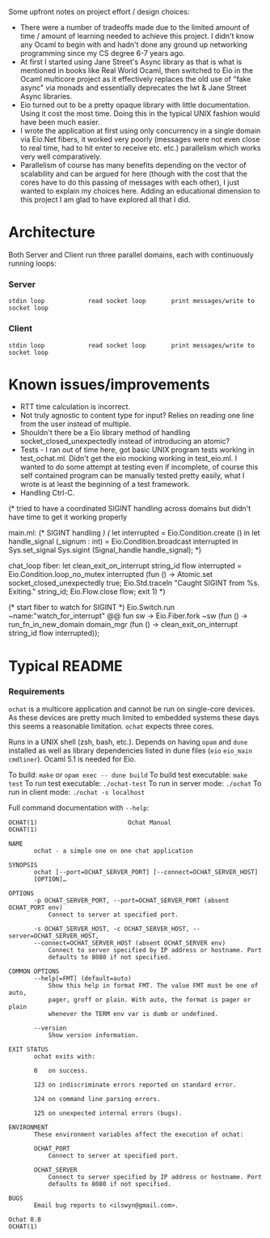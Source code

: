 Some upfront notes on project effort / design choices:

* There were a number of tradeoffs made due to the limited amount of time / amount of learning needed to achieve this project. I didn't know any Ocaml to begin with and hadn't done any ground up networking programming since my CS degree 6-7 years ago.
* At first I started using Jane Street's Async library as that is what is mentioned in books like Real World Ocaml, then switched to Eio in the Ocaml multicore project as it effectively replaces the old use of "fake async" via monads and essentially deprecates the lwt & Jane Street Async libraries.
* Eio turned out to be a pretty opaque library with little documentation. Using it cost the most time. Doing this in the typical UNIX fashion would have been much easier.
* I wrote the application at first using only concurrency in a single domain via Eio.Net fibers, it worked very poorly (messages were not even close to real time, had to hit enter to receive etc. etc.) parallelism which works very well comparatively.
* Parallelism of course has many benefits depending on the vector of scalability and can be argued for here (though with the cost that the cores have to do this passing of messages with each other), I just wanted to explain my choices here. Adding an educational dimension to this project I am glad to have explored all that I did.

# Architecture

Both Server and Client run three parallel domains, each with continuously running loops:

###                            Server
```stdin loop            read socket loop       print messages/write to socket loop```

###                            Client
```stdin loop            read socket loop       print messages/write to socket loop```

# Known issues/improvements

* RTT time calculation is incorrect.
* Not truly agnostic to content type for input? Relies on reading one line from the user instead of multiple.
* Shouldn't there be a Eio library method of handling socket_closed_unexpectedly instead of introducing an atomic?
* Tests - I ran out of time here, got basic UNIX program tests working in test_ochat.ml. Didn't get the eio mocking working in test_eio.ml. I wanted to do some attempt at testing even if incomplete, of course this self contained program can be manually tested pretty easily, what I wrote is at least the beginning of a test framework.
* Handling Ctrl-C.

(* tried to have a coordinated SIGINT handling across domains but didn't have time to get it working properly

main.ml:
(* SIGINT handling *)
  (* let interrupted = Eio.Condition.create () in
  let handle_signal (_signum : int) =
    Eio.Condition.broadcast interrupted
  in
  Sys.set_signal Sys.sigint (Signal_handle handle_signal); *)

chat_loop fiber:
let clean_exit_on_interrupt string_id flow interrupted =
  Eio.Condition.loop_no_mutex interrupted (fun () ->
  Atomic.set socket_closed_unexpectedly true;
  Eio.Std.traceln "Caught SIGINT from %s. Exiting." string_id;
  Eio.Flow.close flow;
  exit 1) *)

  (* start fiber to watch for SIGINT *)
  Eio.Switch.run ~name:"watch_for_interrupt" @@ fun sw ->
  Eio.Fiber.fork ~sw (fun () -> run_fn_in_new_domain domain_mgr (fun () -> clean_exit_on_interrupt string_id flow interrupted));

# Typical README

### Requirements

`ochat` is a multicore application and cannot be run on single-core devices. As these devices are pretty much limited to embedded systems these days this seems a reasonable limitation. `ochat` expects three cores.

Runs in a UNIX shell (zsh, bash, etc.). Depends on having `opam` and `dune` installed as well as library dependencies listed in dune files (`eio` `eio_main` `cmdliner`). Ocaml 5.1 is needed for Eio.

To build: `make` or `opam exec -- dune build`
To build test executable: `make test`
To run test executable: `./ochat-test`
To run in server mode: `./ochat`
To run in client mode: `./ochat -s localhost`

Full command documentation with `--help`:
```
OCHAT(1)                         Ochat Manual                         OCHAT(1)

NAME
       ochat - a simple one on one chat application

SYNOPSIS
       ochat [--port=OCHAT_SERVER_PORT] [--connect=OCHAT_SERVER_HOST]
       [OPTION]…

OPTIONS
       -p OCHAT_SERVER_PORT, --port=OCHAT_SERVER_PORT (absent OCHAT_PORT env)
           Connect to server at specified port.

       -s OCHAT_SERVER_HOST, -c OCHAT_SERVER_HOST, --server=OCHAT_SERVER_HOST,
       --connect=OCHAT_SERVER_HOST (absent OCHAT_SERVER env)
           Connect to server specified by IP address or hostname. Port
           defaults to 8080 if not specified.

COMMON OPTIONS
       --help[=FMT] (default=auto)
           Show this help in format FMT. The value FMT must be one of auto,
           pager, groff or plain. With auto, the format is pager or plain
           whenever the TERM env var is dumb or undefined.

       --version
           Show version information.

EXIT STATUS
       ochat exits with:

       0   on success.

       123 on indiscriminate errors reported on standard error.

       124 on command line parsing errors.

       125 on unexpected internal errors (bugs).

ENVIRONMENT
       These environment variables affect the execution of ochat:

       OCHAT_PORT
           Connect to server at specified port.

       OCHAT_SERVER
           Connect to server specified by IP address or hostname. Port
           defaults to 8080 if not specified.

BUGS
       Email bug reports to <ilswyn@gmail.com>.

Ochat 0.8                                                             OCHAT(1)
```

